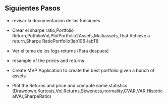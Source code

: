 ## Siguientes Pasos

* revisar la documentacion de las funciones

* Crear el sharpe ratio,Portfolio Return,PotfolioVol,PlotPortfolio2Assets,Multiassets,That Achieve a return,Sharpe RatioPortfolio(lab106-lab11)

* Ver el tema de los logs returns (Para despues)

* resample of the prices and returns 

* Create MVP Application to create the best portfolio given a bunch of assets

* Plot the Returns and price and compute some statistics (Drawdown,Kurtosis,Vol,Returns,Skweness,normality,CVAR,VAR,HistoricalVAr,SharpeRatio)
